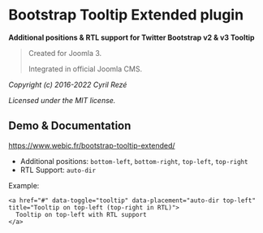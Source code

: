 # Bootstrap Tooltip Extended plugin
**Additional positions & RTL support for Twitter Bootstrap v2 & v3 Tooltip**

> Created for Joomla 3.
> 
> Integrated in official Joomla CMS.

_Copyright (c) 2016-2022 Cyril Rezé_

_Licensed under the MIT license._

## Demo & Documentation
https://www.webic.fr/bootstrap-tooltip-extended/

- Additional positions: <code>bottom-left</code>, <code>bottom-right</code>, <code>top-left</code>, <code>top-right</code>
- RTL Support: <code>auto-dir</code>

Example:

```
<a href="#" data-toggle="tooltip" data-placement="auto-dir top-left" title="Tooltip on top-left (top-right in RTL)">
  Tooltip on top-left with RTL support
</a>
```
